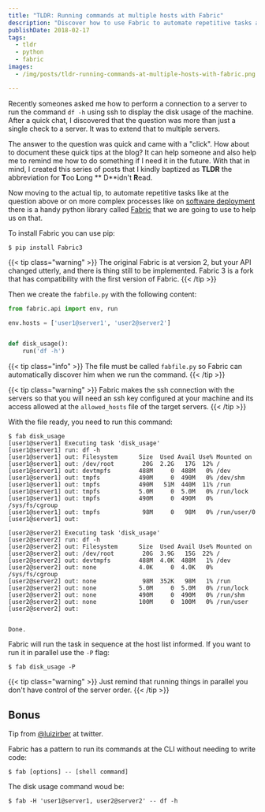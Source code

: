 ```yaml
---
title: "TLDR: Running commands at multiple hosts with Fabric"
description: "Discover how to use Fabric to automate repetitive tasks at your servers"
publishDate: 2018-02-17
tags:
  - tldr
  - python
  - fabric
images:
  - /img/posts/tldr-running-commands-at-multiple-hosts-with-fabric.png

---
```


Recently someones asked me how to perform a connection to a server to run the command `df -h` using ssh to display the disk usage of the machine. After a quick chat, I discovered that the question was more than just a single check to a server. It was to extend that to multiple servers.

The answer to the question was quick and came with a "click". How about to document these quick tips at the blog? It can help someone and also help me to remind me how to do something if I need it in the future. With that in mind, I created this series of posts that I kindly baptized as **TLDR** the abbreviation for **T**oo **L**ong ** D**idn't **R**ead.

Now moving to the actual tip, to automate repetitive tasks like at the question above or on more complex processes like on [software deployment](https://en.wikipedia.org/wiki/Software_deployment) there is a handy python library called [Fabric](http://www.fabfile.org/) that we are going to use to help us on that.

To install Fabric you can use pip:

```console
$ pip install Fabric3
```

{{< tip class="warning" >}}
The original Fabric is at version 2, but your API changed utterly, and there is thing still to be implemented. Fabric 3 is a fork that has compatibility with the first version of Fabric.
{{< /tip >}}

Then we create the `fabfile.py` with the following content:

```python
from fabric.api import env, run

env.hosts = ['user1@server1', 'user2@server2']


def disk_usage():
    run('df -h')
```

{{< tip class="info" >}}
The file must be called `fabfile.py` so Fabric can automatically discover him when we run the command.
{{< /tip >}}

{{< tip class="warning" >}}
Fabric makes the ssh connection with the servers so that you will need an ssh key configured at your machine and its access allowed at the `allowed_hosts` file of the target servers.
{{< /tip >}}

With the file ready, you need to run this command:

```console
$ fab disk_usage
[user1@server1] Executing task 'disk_usage'
[user1@server1] run: df -h
[user1@server1] out: Filesystem      Size  Used Avail Use% Mounted on
[user1@server1] out: /dev/root        20G  2.2G   17G  12% /
[user1@server1] out: devtmpfs        488M     0  488M   0% /dev
[user1@server1] out: tmpfs           490M     0  490M   0% /dev/shm
[user1@server1] out: tmpfs           490M   51M  440M  11% /run
[user1@server1] out: tmpfs           5.0M     0  5.0M   0% /run/lock
[user1@server1] out: tmpfs           490M     0  490M   0% /sys/fs/cgroup
[user1@server1] out: tmpfs            98M     0   98M   0% /run/user/0
[user1@server1] out:

[user2@server2] Executing task 'disk_usage'
[user2@server2] run: df -h
[user2@server2] out: Filesystem      Size  Used Avail Use% Mounted on
[user2@server2] out: /dev/root        20G  3.9G   15G  22% /
[user2@server2] out: devtmpfs        488M  4.0K  488M   1% /dev
[user2@server2] out: none            4.0K     0  4.0K   0% /sys/fs/cgroup
[user2@server2] out: none             98M  352K   98M   1% /run
[user2@server2] out: none            5.0M     0  5.0M   0% /run/lock
[user2@server2] out: none            490M     0  490M   0% /run/shm
[user2@server2] out: none            100M     0  100M   0% /run/user
[user2@server2] out:


Done.
```

Fabric will run the task in sequence at the host list informed. If you want to run it in parallel use the `-P` flag:

```console
$ fab disk_usage -P
```

{{< tip class="warning" >}}
Just remind that running things in parallel you don't have control of the server order.
{{< /tip >}}

## Bonus

Tip from [@luizirber](https://twitter.com/luizirber) at twitter.

Fabric has a pattern to run its commands at the CLI without needing to write code:

```console
$ fab [options] -- [shell command]
```

The disk usage command woud be:

```console
$ fab -H 'user1@server1, user2@server2' -- df -h
```
